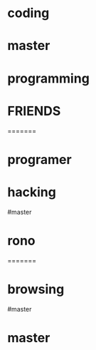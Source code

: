 # coding
# master
# programming
# FRIENDS

=======
# programer
# hacking
#master
# rono

=======
# browsing
 #master
# master
